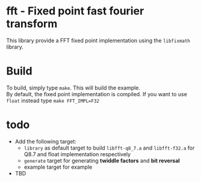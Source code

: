 # fft - Fixed point fast fourier transform

This library provide a FFT fixed point implementation using the `libfixmath` library.
# Build

To build, simply type `make`. This will build the example.  
By default, the fixed point implementation is compiled. If you want to use `float` instead type  `make FFT_IMPL=F32`

# todo

* Add the following target:
  - `library` as default target to build  `libfft-q8_7.a` and `libfft-f32.a` for Q8.7 and float implementation respectively
  - `generate` target for generating __twiddle factors__ and __bit reversal__
  - example target for example
* TBD